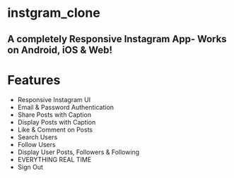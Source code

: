 # instgram_clone

## A completely Responsive Instagram App- Works on Android, iOS & Web!

# Features
 - Responsive Instagram UI
 - Email & Password Authentication
 - Share Posts with Caption
 - Display Posts with Caption
 - Like & Comment on Posts
 - Search Users
 - Follow Users
 - Display User Posts, Followers & Following
 - EVERYTHING REAL TIME
 - Sign Out
